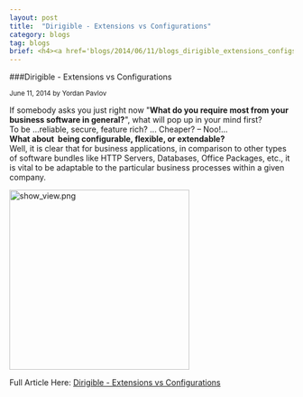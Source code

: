 ```yaml
---
layout: post
title:  "Dirigible - Extensions vs Configurations"
category: blogs
tag: blogs
brief: <h4><a href='blogs/2014/06/11/blogs_dirigible_extensions_configs.html'>Dirigible - Extensions vs Configurations</a></h4> <sub class="post-info">June 11, 2014 by Yordan Pavlov</sub></br> If somebody asks you just right now "<strong>What do you require most from your business software in general?</strong>"...<br>
---
```


###Dirigible - Extensions vs Configurations
		
<sub class="post-info">June 11, 2014 by Yordan Pavlov</sub>
		
If somebody asks you just right now "<strong>What do you require most from your business software in general?</strong>", what will pop up in your mind first?<br>
To be ...reliable, secure, feature rich? ... Cheaper? – Noo!...<br>
<strong>What about&nbsp; being configurable, flexible, or extendable?</strong><br>
Well, it is clear that for business applications, in comparison to other types of
software bundles like HTTP Servers, Databases, Office Packages, etc., it is vital to be adaptable to the particular business processes within a given company.<br>

<a href="http://scn.sap.com/servlet/JiveServlet/downloadImage/38-109082-473124/640-300/_28.png"><img alt="show_view.png" class="jive-image" height="319" src="http://scn.sap.com/servlet/JiveServlet/downloadImage/38-109082-473124/640-300/_28.png"></a><br>




Full Article Here: [Dirigible - Extensions vs Configurations](http://scn.sap.com/community/developer-center/cloud-platform/blog/2014/06/11/dirigible--extensions-vs-configurations)

